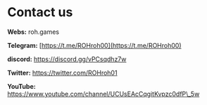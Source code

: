 # Contact us

**Webs:** roh.games

**Telegram:** [https://t.me/ROHroh00](https://t.me/ROHroh00)

**discord:** https://discord.gg/vPCsqdhz7w

**Twitter:** https://twitter.com/ROHroh01

**YouTube:** https://www.youtube.com/channel/UCUsEAcCqgitKvpzc0dfP\_5w
